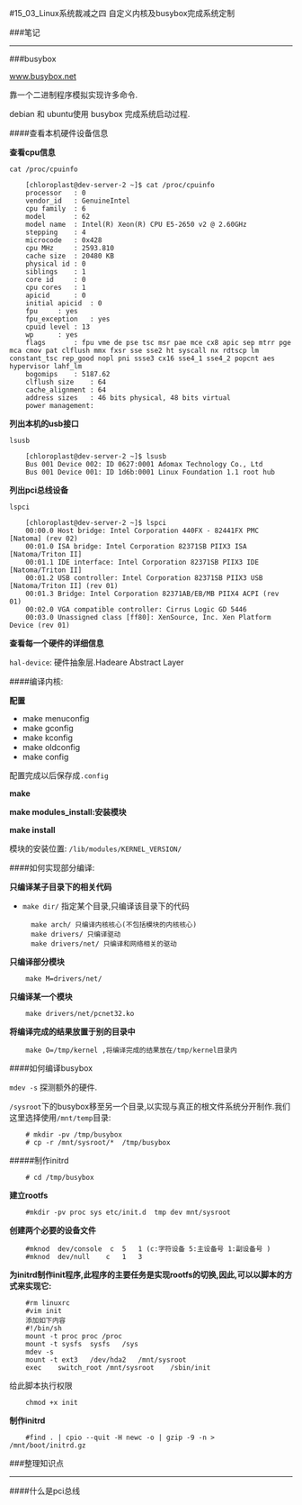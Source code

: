 #15_03_Linux系统裁减之四 自定义内核及busybox完成系统定制

###笔记

---

###busybox

www.busybox.net

靠一个二进制程序模拟实现许多命令.

debian 和 ubuntu使用 busybox 完成系统启动过程.

####查看本机硬件设备信息

**查看cpu信息**

`cat /proc/cpuinfo`

		[chloroplast@dev-server-2 ~]$ cat /proc/cpuinfo
		processor	: 0
		vendor_id	: GenuineIntel
		cpu family	: 6
		model		: 62
		model name	: Intel(R) Xeon(R) CPU E5-2650 v2 @ 2.60GHz
		stepping	: 4
		microcode	: 0x428
		cpu MHz		: 2593.810
		cache size	: 20480 KB
		physical id	: 0
		siblings	: 1
		core id		: 0
		cpu cores	: 1
		apicid		: 0
		initial apicid	: 0
		fpu		: yes
		fpu_exception	: yes
		cpuid level	: 13
		wp		: yes
		flags		: fpu vme de pse tsc msr pae mce cx8 apic sep mtrr pge mca cmov pat clflush mmx fxsr sse sse2 ht syscall nx rdtscp lm constant_tsc rep_good nopl pni ssse3 cx16 sse4_1 sse4_2 popcnt aes hypervisor lahf_lm
		bogomips	: 5187.62
		clflush size	: 64
		cache_alignment	: 64
		address sizes	: 46 bits physical, 48 bits virtual
		power management:

**列出本机的usb接口**

`lsusb`

		[chloroplast@dev-server-2 ~]$ lsusb
		Bus 001 Device 002: ID 0627:0001 Adomax Technology Co., Ltd
		Bus 001 Device 001: ID 1d6b:0001 Linux Foundation 1.1 root hub

**列出pci总线设备**

`lspci`

		[chloroplast@dev-server-2 ~]$ lspci
		00:00.0 Host bridge: Intel Corporation 440FX - 82441FX PMC [Natoma] (rev 02)
		00:01.0 ISA bridge: Intel Corporation 82371SB PIIX3 ISA [Natoma/Triton II]
		00:01.1 IDE interface: Intel Corporation 82371SB PIIX3 IDE [Natoma/Triton II]
		00:01.2 USB controller: Intel Corporation 82371SB PIIX3 USB [Natoma/Triton II] (rev 01)
		00:01.3 Bridge: Intel Corporation 82371AB/EB/MB PIIX4 ACPI (rev 01)
		00:02.0 VGA compatible controller: Cirrus Logic GD 5446
		00:03.0 Unassigned class [ff80]: XenSource, Inc. Xen Platform Device (rev 01)

**查看每一个硬件的详细信息**

`hal-device`: 硬件抽象层.Hadeare Abstract Layer

####编译内核:

**配置**

* make menuconfig
* make gconfig
* make kconfig
* make oldconfig
* make config

配置完成以后保存成`.config`

**make**

**make modules_install:安装模块**

**make install**

模块的安装位置: `/lib/modules/KERNEL_VERSION/`

####如何实现部分编译:

**只编译某子目录下的相关代码**

* `make dir/` 指定某个目录,只编译该目录下的代码
	
		make arch/ 只编译内核核心(不包括模块的内核核心)
		make drivers/ 只编译驱动
		make drivers/net/ 只编译和网络相关的驱动

**只编译部分模块**

		make M=drivers/net/

**只编译某一个模块**

		make drivers/net/pcnet32.ko

**将编译完成的结果放置于别的目录中**

		make O=/tmp/kernel ,将编译完成的结果放在/tmp/kernel目录内

####如何编译busybox

`mdev -s` 探测额外的硬件.

`/sysroot`下的busybox移至另一个目录,以实现与真正的根文件系统分开制作.我们这里选择使用`/mnt/temp`目录:

		# mkdir -pv /tmp/busybox
		# cp -r /mnt/sysroot/*	/tmp/busybox
		
#####制作initrd

		# cd /tmp/busybox
		
**建立rootfs**

		#mkdir -pv proc	sys	etc/init.d	tmp	dev	mnt/sysroot
		
**创建两个必要的设备文件**

		#mknod	dev/console  c	5	1 (c:字符设备 5:主设备号 1:副设备号 )
		#mknod	dev/null	c	1	3

**为initrd制作init程序,此程序的主要任务是实现rootfs的切换,因此,可以以脚本的方式来实现它:**

		#rm linuxrc
		#vim init
		添加如下内容
		#!/bin/sh
		mount -t proc proc /proc
		mount -t sysfs	sysfs	/sys
		mdev -s
		mount -t ext3	/dev/hda2	/mnt/sysroot
		exec	switch_root	/mnt/sysroot	/sbin/init
		
给此脚本执行权限

		chmod +x init
		
**制作initrd**

		#find . | cpio --quit -H newc -o | gzip -9 -n > /mnt/boot/initrd.gz

###整理知识点

---

####什么是pci总线
